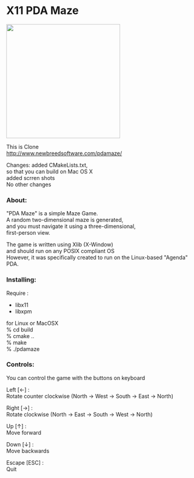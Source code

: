 X11 PDA Maze
===============

<image src="https://raw.githubusercontent.com/ohwada/MAC_cpp_Samples/master/x11/pdamaze/screenshots/game.png" width="300" /> <br/>

This is Clone <br/>
http://www.newbreedsoftware.com/pdamaze/ <br/>

Changes:
added CMakeLists.txt, <br/>
so that you can build on Mac OS X <br/>
added scrren shots <br/>
No other changes <br/>

### About:
  "PDA Maze" is a simple Maze Game.  <br/>
A random two-dimensional maze is generated, <br/>
and you must navigate it using a three-dimensional, <br/>
  first-person view. <br/>

 The game is written using Xlib (X-Window) <br/>
and should run on any POSIX compliant OS <br/>
However, it was specifically created to run on the Linux-based "Agenda" PDA. <br/>

### Installing:
Require : <br/>
- libx11 <br/>
- libxpm <br/>

for Linux or MacOSX <br/>
% cd build <br/>
% cmake .. <br/>
% make <br/>
% ./pdamaze <br/>

### Controls:
  You can control the game with the buttons on keyboard <br/>

Left [←] : <br/>
Rotate counter clockwise (North -> West -> South -> East -> North) <br/>

Right [→] : <br/>
Rotate clockwise (North -> East -> South -> West -> North) <br/>

Up [↑] : <br/>
Move forward <br/>

Down  [↓] : <br/>
Move backwards <br/>

Escape [ESC] : <br/>
Quit <br/>


